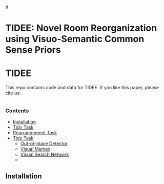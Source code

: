#<h1 align="left">
    TIDEE: Novel Room Reorganization using Visuo-Semantic Common Sense Priors
</h1>

# TIDEE
This repo contains code and data for TIDEE. If you like this paper, please cite us:
```
```

### Contents
<!--
# To create the table of contents, move the [TOC] line outside of this comment
# and then run the below Python block.
[TOC]
import markdown
with open("README.md", "r") as f:
    a = markdown.markdown(f.read(), extensions=["toc"])
    print(a[:a.index("</div>") + 6])
-->
<div class="toc">
<ul>
<li><a href="#-installation">Installation</a></li>
<li><a href="#-tidy-task"> Tidy Task </a></li>
<li><a href="#-rearrangement-task"> Rearrangement Task </a></li>
<li><a href="#-tidy-task"> Tidy Task </a>
<ul>
<li><a href="#-detector"> Out-of-place Detector</a></li>
<li><a href="#-visual-memex"> Visual Memex</a></li>
<li><a href="#-visual-search-network"> Visual Search Network</a></li>
<li><a href="#-the-walkthrough-task-and-unshuffle-task-classes"> </a></li>
</ul>
</div>

## Installation

